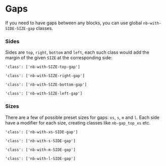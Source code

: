 # Gaps

If you need to have gaps between any blocks, you can use global `nb-with-SIDE-SIZE-gap` classes.

### Sides

Sides are `top`, `right`, `bottom` and `left`, each such class would add the margin of the given `SIZE` at the corresponding side:

    'class': ['nb-with-SIZE-top-gap']

    'class': ['nb-with-SIZE-right-gap']

    'class': ['nb-with-SIZE-bottom-gap']

    'class': ['nb-with-SIZE-left-gap']

### Sizes

There are a few of possible preset sizes for gaps: `xs`, `s`, `m` and `l`. Each side have a modifier for each size, creating classes like `nb-gap_top_xs` etc.

    'class': ['nb-with-xs-SIDE-gap']

    'class': ['nb-with-s-SIDE-gap']

    'class': ['nb-with-m-SIDE-gap']

    'class': ['nb-with-l-SIDE-gap']

